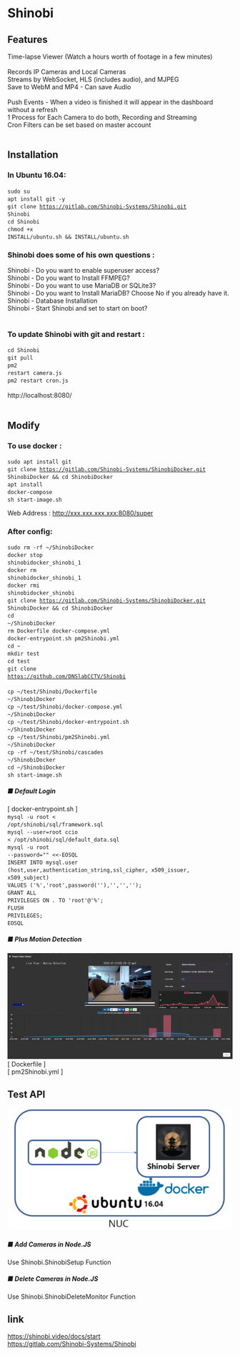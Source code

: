 <html>
  
  
# Shinobi
## Features
Time-lapse Viewer (Watch a hours worth of footage in a few minutes)</br>
</br>
Records IP Cameras and Local Cameras</br>
Streams by WebSocket, HLS (includes audio), and MJPEG</br>
Save to WebM and MP4 - Can save Audio</br>
</br>
Push Events - When a video is finished it will appear in the dashboard without a refresh</br>
1 Process for Each Camera to do both, Recording and Streaming</br>
Cron Filters can be set based on master account</br>
</br>
## Installation
### In Ubuntu 16.04:
<code>sudo su</code></br>
<code>apt install git -y</code></br>
<code>git clone https://gitlab.com/Shinobi-Systems/Shinobi.git Shinobi</code></br>
<code>cd Shinobi</code></br>
<code>chmod +x INSTALL/ubuntu.sh && INSTALL/ubuntu.sh</code></br>
### Shinobi does some of his own questions :
Shinobi - Do you want to enable superuser access?</br>
Shinobi - Do you want to Install FFMPEG?</br>
Shinobi - Do you want to use MariaDB or SQLite3?</br>
Shinobi - Do you want to Install MariaDB? Choose No if you already have it.</br>
Shinobi - Database Installation</br>
Shinobi - Start Shinobi and set to start on boot?</br>
</br>
### To update Shinobi with git and restart :
<code>cd Shinobi</code></br>
<code>git pull</code></br>
<code>pm2 restart camera.js</code></br>
<code>pm2 restart cron.js</code></br>
</br>
http://localhost:8080/</br>
</br>


## Modify
### To use docker : 
<code>sudo apt install git</code></br>
<code>git clone https://gitlab.com/Shinobi-Systems/ShinobiDocker.git ShinobiDocker && cd ShinobiDocker</code></br>
<code>apt install docker-compose</code></br>
<code>sh start-image.sh</code></br>

Web Address : http://xxx.xxx.xxx.xxx:8080/super</br>

### After config:
<code>sudo rm -rf ~/ShinobiDocker </code></br>
<code>docker stop shinobidocker_shinobi_1 </code></br>
<code>docker rm shinobidocker_shinobi_1 </code></br>
<code>docker rmi shinobidocker_shinobi </code></br>
<code>git clone https://gitlab.com/Shinobi-Systems/ShinobiDocker.git ShinobiDocker && cd ShinobiDocker </code></br>
<code>cd ~/ShinobiDocker</code></br>
<code>rm Dockerfile docker-compose.yml docker-entrypoint.sh pm2Shinobi.yml</code></br>
<code>cd ~</code></br>
<code>mkdir test</code></br>
<code>cd test</code></br>
<code>git clone https://github.com/DNSlabCCTV/Shinobi </code></br>
<code>cp ~/test/Shinobi/Dockerfile ~/ShinobiDocker</code></br>
<code>cp ~/test/Shinobi/docker-compose.yml ~/ShinobiDocker</code></br>
<code>cp ~/test/Shinobi/docker-entrypoint.sh ~/ShinobiDocker</code></br>
<code>cp ~/test/Shinobi/pm2Shinobi.yml ~/ShinobiDocker</code></br>
<code>cp -rf ~/test/Shinobi/cascades ~/ShinobiDocker</code></br>
<code>cd ~/ShinobiDocker</code></br>
<code>sh start-image.sh</code></br>

##### ■ Default Login</br>
[ docker-entrypoint.sh ]</br>
<code>mysql -u root <  /opt/shinobi/sql/framework.sql</code></br>
<code>mysql --user=root ccio < /opt/shinobi/sql/default_data.sql</code></br>
<code>mysql -u root --password="" <<-EOSQL</code></br>
<code>INSERT INTO mysql.user (host,user,authentication_string,ssl_cipher, x509_issuer, x509_subject) VALUES ('%','root',password(''),'','','');</code></br>
<code>GRANT ALL PRIVILEGES ON *.* TO 'root'@'%';</code></br>
<code>FLUSH PRIVILEGES;</code></br>
<code>EOSQL</code></br>

##### ■ Plus Motion Detection</br>
![Motion Detection](motion.png)</br>
[ Dockerfile ]</br>
[ pm2Shinobi.yml ]</br>

## Test API
![아키텍쳐](testapi.PNG)</br>
##### ■ Add Cameras in Node.JS
Use Shinobi.ShinobiSetup Function

##### ■ Delete Cameras in Node.JS
Use Shinobi.ShinobiDeleteMonitor Function

## link
https://shinobi.video/docs/start</br>
https://gitlab.com/Shinobi-Systems/Shinobi</br>
</br>
</html>

